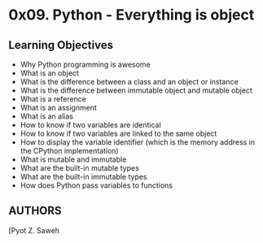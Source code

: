 # 0x09. Python - Everything is object

## Learning Objectives

-    Why Python programming is awesome
-    What is an object
-    What is the difference between a class and an object or instance
-    What is the difference between immutable object and mutable object
-    What is a reference
-    What is an assignment
-    What is an alias
-    How to know if two variables are identical
-    How to know if two variables are linked to the same object
-    How to display the variable identifier (which is the memory address in the CPython implementation)
-    What is mutable and immutable
-    What are the built-in mutable types
-    What are the built-in immutable types
-    How does Python pass variables to functions
## AUTHORS
[Pyot  Z. Saweh
